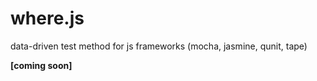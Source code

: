 where.js
========

data-driven test method for js frameworks (mocha, jasmine, qunit, tape)

__[coming soon]__